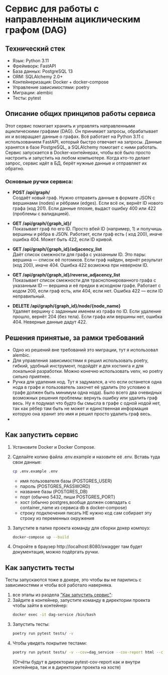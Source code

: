 # Сервис для работы с направленным ациклическим графом (DAG)

## Технический стек

- Язык: Python 3.11
- Фреймворк: FastAPI
- База данных: PostgreSQL 13
- ORM: SQLAlchemy 2.0+
- Контейнеризация: Docker + docker-compose
- Управление зависимостями: poetry
- Миграции: alembic
- Тесты: pytest

## Описание общих принципов работы сервиса

Этот сервис помогает хранить и управлять направленными ациклическими графами (DAG). Он принимает запросы,
обрабатывает их и возвращает данные о графах. Всё работает на Python 3.11 с использованием FastAPI, который быстро
отвечает
на запросы. Данные хранятся в базе PostgreSQL, а SQLAlchemy помогает с ними работать. Сервис запускается в
Docker-контейнерах, чтобы всё было просто настроить и запустить на любом компьютере. Когда кто-то делает запрос, сервис
идёт в БД, берёт нужные данные и отправляет их обратно.

### Основные ручки сервиса:

- **POST /api/graph/**  
  Создаёт новый граф. Нужно отправить данные в формате JSON с вершинами (nodes) и рёбрами (edges). Если всё ок, вернёт
  ID нового графа (код 201). Если данные плохие, выдаст ошибку 400 или 422 (проблемы с валидацией).

- **GET /api/graph/{graph_id}/**  
  Показывает граф по его ID. Просто вбей ID (например, 1) и получишь вершины и рёбра в JSON. Работает, если граф есть (
  код 200), иначе ошибка 404. Может быть 422, если ID кривой.

- **GET /api/graph/{graph_id}/adjacency_list**  
  Даёт список смежности для графа с указанным ID. Это пары: вершина — список её потомков. Если граф найден, вернёт
  результат (код 200), иначе 404. Ошибка 422 возможна при неверном ID.

- **GET /api/graph/{graph_id}/reverse_adjacency_list**  
  Показывает список смежности для траснспонированного графа с указанным ID — вершина и её предки в исходном графе.
  Работает с кодом 200, если граф есть, или 404, если нет. Ошибка 422 — если ID неправильный.

- **DELETE /api/graph/{graph_id}/node/{node_name}**  
  Удаляет вершину с заданным именем из графа по ID. Если удаление прошло, вернёт 204 (без тела). Если графа или вершины
  нет, ошибка 404. Неверные данные дадут 422.

## Решения принятые, за рамки требований

- Одно из решений вне требований это миграции, тут я использовал alembic.
- Для управления зависимостями я решил использовать poetry, гибкий, удобный инструмент, подойдёт и для хостинга и для
  локальной разработки. Можно конечно использовать venv, но poetry сильно приятнее.
- Ручка для удаления нод. Тут я задумался, а что если останется одна нода в графе и пользователь захочет её удалить (по
  условию в графе должен быть минимум одна нода). Было всего два очевидных возможных решения проблемы: вернуть ошибку
  или удалить граф весь. Ну я подумал что будто бы смысла в графе с одной нодой нет, так как рёбер там быть не может и
  единственная информация которую она хранит это имя и решил просто удалить граф весь.
-

## Как запустить сервис

1. Установите Docker и Docker Compose.
  
2. Сделайте копию файла .env.example и назовите её .env. Вставь туда
   свои данные:
    ```bash
   cp .env.example .env
   ```

    - имя пользователя базы (POSTGRES_USER)
    - пароль (POSTGRES_PASSWORD)
    - название базы (POSTGRES_DB)
    - порт (обычно 5432, пиши POSTGRES_PORT)
    - хост (обычно postgres,вообще должен совпадать с container_name из сервиса db в docker-compose)
    - строку подключения писать НЕ нужно код сам собирает эту строку из переменных окружения

3. Запустите в папке проекта команду для сборки докер компоуз:
   ```bash
   docker-compose up --build
   ```
4. Откройте в браузер http://localhost:8080/swagger там будет документация, можно подёргать ручки.

## Как запустить тесты

Тесты запускаются тоже в докере, это чтобы вы не парились с зависимостями и чтобы всё работало наверняка.

1. все этапы из раздела ["Как запустить сервис"](#как-запустить-сервис):
2. Зайдите в контейнер, запустите команду в директории проекта чтобы зайти в контейнер:
   ```bash
   docker exec -it dag-service /bin/bash
   ```
3. Запустить тесты:
   ```bash
   poetry run pytest tests/ -v
   ```
4. Чтобы увидеть покрытие тестами:
   ```bash
   poetry run pytest tests/ -v --cov=dag_service --cov-report html --cov-fail-under=80
   ```
   (Отчёты будут в директории pytest-cov-report как и внутри контейнера, так и в директории проекта на хосте)

